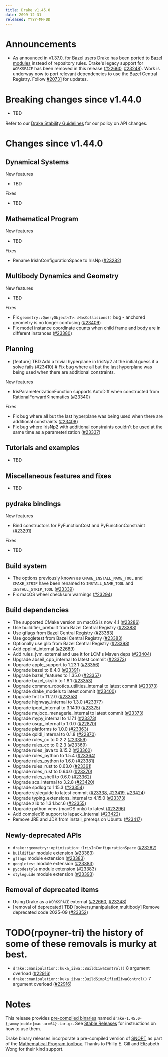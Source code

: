 ```yaml
---
title: Drake v1.45.0
date: 2099-12-31
released: YYYY-MM-DD
---
```


# Announcements

* As announced in [v1.37.0](v1.37.0.html), for Bazel users Drake has been ported
  to [Bazel modules](https://bazel.build/external/module) instead of repository
  rules. Drake's legacy support for `WORKSPACE` has been removed in this release
  ([#22660][_#22660], [#23248][_#23248]). Work is underway now to port relevant
  dependencies to use the Bazel Central Registry. Follow [#20731][_#20731] for
  updates.

# Breaking changes since v1.44.0

* TBD

Refer to our [Drake Stability Guidelines](/stable.html) for our policy
on API changes.

# Changes since v1.44.0

## Dynamical Systems

<!-- <relnotes for systems go here> -->


New features

* TBD

Fixes

* TBD

## Mathematical Program

<!-- <relnotes for solvers go here> -->


New features

* TBD

Fixes

* Rename IrisInConfigurationSpace to IrisNp ([#23282][_#23282])

## Multibody Dynamics and Geometry

<!-- <relnotes for geometry,multibody go here> -->


New features

* TBD

Fixes

* Fix `geometry::QueryObject<T>::HasCollisions()` bug - anchored geometry is no longer confusing ([#23409][_#23409])
* Fix model instance coordinate counts when child frame and body are in different instances ([#23380][_#23380])

## Planning

<!-- <relnotes for planning go here> -->

* [feature] TBD Add a trivial hyperplane in IrisNp2 at the initial guess if a solve fails ([#23410][_#23410])  # Fix bug where all but the last hyperplane was being used when there are additional constraints.

New features

* IrisParameterizationFunction supports AutoDiff when constructed from RationalForwardKinematics ([#23340][_#23340])

Fixes

* Fix bug where all but the last hyperplane was being used when there are additional constraints ([#23408][_#23408])
* Fix bug where IrisNp2 with additional constraints couldn't be used at the same time as a parameterization ([#23337][_#23337])

## Tutorials and examples

<!-- <relnotes for examples,tutorials go here> -->

* TBD

## Miscellaneous features and fixes

<!-- <relnotes for common,math,lcm,lcmtypes,manipulation,perception,visualization go here> -->

* TBD

## pydrake bindings

<!-- <relnotes for bindings go here> -->


New features

* Bind constructors for PyFunctionCost and PyFunctionConstraint ([#23291][_#23291])

Fixes

* TBD

## Build system

<!-- <relnotes for cmake,doc,setup,third_party,tools go here> -->

* The options previously known as `CMAKE_INSTALL_NAME_TOOL` and `CMAKE_STRIP` have been renamed to `INSTALL_NAME_TOOL` and `INSTALL_STRIP_TOOL` ([#23339][_#23339])
* Fix macOS wheel checksum warnings ([#23294][_#23294])

## Build dependencies

<!-- <relnotes for workspace go here> -->

* The supported CMake version on macOS is now 4.1 ([#23286][_#23286])
* Use buildifier_prebuilt from Bazel Central Registry ([#23383][_#23383])
* Use gflags from Bazel Central Registry ([#23383][_#23383])
* Use googletest from Bazel Central Registry ([#23383][_#23383])
* Optionally use glib from Bazel Central Registry ([#23398][_#23398])
* Add cpplint_internal ([#22689][_#22689])
* Add rules_jvm_external and use it for LCM's Maven deps ([#23404][_#23404])
* Upgrade abseil_cpp_internal to latest commit ([#23373][_#23373])
* Upgrade apple_support to 1.23.1 ([#23356][_#23356])
* Upgrade bazel to 8.4.0 ([#23391][_#23391])
* Upgrade bazel_features to 1.35.0 ([#23357][_#23357])
* Upgrade bazel_skylib to 1.8.1 ([#23353][_#23353])
* Upgrade common_robotics_utilities_internal to latest commit ([#23373][_#23373])
* Upgrade drake_models to latest commit ([#23400][_#23400])
* Upgrade fmt to 11.2.0 ([#23358][_#23358])
* Upgrade highway_internal to 1.3.0 ([#23377][_#23377])
* Upgrade ipopt_internal to 3.14.19 ([#23375][_#23375])
* Upgrade mujoco_menagerie_internal to latest commit ([#23373][_#23373])
* Upgrade mypy_internal to 1.17.1 ([#23373][_#23373])
* Upgrade osqp_internal to 1.0.0 ([#22870][_#22870])
* Upgrade platforms to 1.0.0 ([#23363][_#23363])
* Upgrade qdldl_internal to 0.1.8 ([#22870][_#22870])
* Upgrade rules_cc to 0.2.2 ([#23359][_#23359])
* Upgrade rules_cc to 0.2.3 ([#23369][_#23369])
* Upgrade rules_java to 8.15.2 ([#23360][_#23360])
* Upgrade rules_python to 1.5.4 ([#23364][_#23364])
* Upgrade rules_python to 1.6.0 ([#23381][_#23381])
* Upgrade rules_rust to 0.63.0 ([#23361][_#23361])
* Upgrade rules_rust to 0.64.0 ([#23370][_#23370])
* Upgrade rules_shell to 0.6.0 ([#23362][_#23362])
* Upgrade scs_internal to 3.2.8 ([#23420][_#23420])
* Upgrade spdlog to 1.15.3 ([#23354][_#23354])
* Upgrade styleguide to latest commit ([#23338][_#23338], [#23419][_#23419], [#23424][_#23424])
* Upgrade typing_extensions_internal to 4.15.0 ([#23373][_#23373])
* Upgrade zlib to 1.3.1.bcr.6 ([#23355][_#23355])
* Upgrade python venv (macOS only) to latest ([#23296][_#23296])
* Add complex16 support to lapack_internal ([#23422][_#23422])
* Remove JRE and JDK from install_prereqs on Ubuntu ([#23417][_#23417])

## Newly-deprecated APIs

* `drake::geometry::optimization::IrisInConfigurationSpace` ([#23282][_#23282])
* `buildifier` module extension ([#23383][_#23383])
* `gflags` module extension ([#23383][_#23383])
* `googletest` module extension ([#23383][_#23383])
* `pycodestyle` module extension ([#23383][_#23383])
* `styleguide` module extension ([#23393][_#23393])

## Removal of deprecated items

* Using Drake as a `WORKSPACE` external ([#22660][_#22660], [#23248][_#23248])
* [removal of deprecated] TBD [solvers,manipulation,multibody] Remove deprecated code 2025-09 ([#23352][_#23352])
# TODO(rpoyner-tri) the history of some of these removals is murky at best.
* `drake::manipulation::kuka_iiwa::BuildIiwaControl()` 8 argument overload ([#22916][_#22916])
* `drake::manipulation::kuka_iiwa::BuildSimplifiedIiwaControl()` 7 argument overload ([#22916][_#22916])


# Notes


This release provides [pre-compiled binaries](https://github.com/RobotLocomotion/drake/releases/tag/v1.45.0) named
``drake-1.45.0-{jammy|noble|mac-arm64}.tar.gz``. See [Stable Releases](/from_binary.html#stable-releases) for instructions on how to use them.

Drake binary releases incorporate a pre-compiled version of [SNOPT](https://ccom.ucsd.edu/~optimizers/solvers/snopt/) as part of the
[Mathematical Program toolbox](https://drake.mit.edu/doxygen_cxx/group__solvers.html). Thanks to
Philip E. Gill and Elizabeth Wong for their kind support.

<!-- <begin issue links> -->
[_#20731]: https://github.com/RobotLocomotion/drake/pull/20731
[_#22660]: https://github.com/RobotLocomotion/drake/pull/22660
[_#22689]: https://github.com/RobotLocomotion/drake/pull/22689
[_#22870]: https://github.com/RobotLocomotion/drake/pull/22870
[_#22916]: https://github.com/RobotLocomotion/drake/pull/22916
[_#23248]: https://github.com/RobotLocomotion/drake/pull/23248
[_#23282]: https://github.com/RobotLocomotion/drake/pull/23282
[_#23286]: https://github.com/RobotLocomotion/drake/pull/23286
[_#23291]: https://github.com/RobotLocomotion/drake/pull/23291
[_#23294]: https://github.com/RobotLocomotion/drake/pull/23294
[_#23296]: https://github.com/RobotLocomotion/drake/pull/23296
[_#23337]: https://github.com/RobotLocomotion/drake/pull/23337
[_#23338]: https://github.com/RobotLocomotion/drake/pull/23338
[_#23339]: https://github.com/RobotLocomotion/drake/pull/23339
[_#23340]: https://github.com/RobotLocomotion/drake/pull/23340
[_#23352]: https://github.com/RobotLocomotion/drake/pull/23352
[_#23353]: https://github.com/RobotLocomotion/drake/pull/23353
[_#23354]: https://github.com/RobotLocomotion/drake/pull/23354
[_#23355]: https://github.com/RobotLocomotion/drake/pull/23355
[_#23356]: https://github.com/RobotLocomotion/drake/pull/23356
[_#23357]: https://github.com/RobotLocomotion/drake/pull/23357
[_#23358]: https://github.com/RobotLocomotion/drake/pull/23358
[_#23359]: https://github.com/RobotLocomotion/drake/pull/23359
[_#23360]: https://github.com/RobotLocomotion/drake/pull/23360
[_#23361]: https://github.com/RobotLocomotion/drake/pull/23361
[_#23362]: https://github.com/RobotLocomotion/drake/pull/23362
[_#23363]: https://github.com/RobotLocomotion/drake/pull/23363
[_#23364]: https://github.com/RobotLocomotion/drake/pull/23364
[_#23369]: https://github.com/RobotLocomotion/drake/pull/23369
[_#23370]: https://github.com/RobotLocomotion/drake/pull/23370
[_#23373]: https://github.com/RobotLocomotion/drake/pull/23373
[_#23375]: https://github.com/RobotLocomotion/drake/pull/23375
[_#23377]: https://github.com/RobotLocomotion/drake/pull/23377
[_#23380]: https://github.com/RobotLocomotion/drake/pull/23380
[_#23381]: https://github.com/RobotLocomotion/drake/pull/23381
[_#23383]: https://github.com/RobotLocomotion/drake/pull/23383
[_#23391]: https://github.com/RobotLocomotion/drake/pull/23391
[_#23393]: https://github.com/RobotLocomotion/drake/pull/23393
[_#23398]: https://github.com/RobotLocomotion/drake/pull/23398
[_#23400]: https://github.com/RobotLocomotion/drake/pull/23400
[_#23404]: https://github.com/RobotLocomotion/drake/pull/23404
[_#23408]: https://github.com/RobotLocomotion/drake/pull/23408
[_#23409]: https://github.com/RobotLocomotion/drake/pull/23409
[_#23410]: https://github.com/RobotLocomotion/drake/pull/23410
[_#23417]: https://github.com/RobotLocomotion/drake/pull/23417
[_#23419]: https://github.com/RobotLocomotion/drake/pull/23419
[_#23420]: https://github.com/RobotLocomotion/drake/pull/23420
[_#23422]: https://github.com/RobotLocomotion/drake/pull/23422
[_#23424]: https://github.com/RobotLocomotion/drake/pull/23424
<!-- <end issue links> -->

<!--
  Current oldest_commit c42ecc52288850fad9c171218538eadb201c0b6b (exclusive).
  Current newest_commit 9e2f4ba8e3c69a4ea15a22b3b5391fc4d6aea342 (inclusive).
-->
